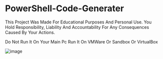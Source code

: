 # PowerShell-Code-Generater


This Project Was Made For Educational Purposes And Personal Use. You Hold Responsibility, Liability And Accountability For Any Consequences Caused By Your Actions.

Do Not Run It On Your Main Pc Run It On VMWare Or Sandbox Or VirtualBox

![image](https://github.com/user-attachments/assets/e1175012-9dd1-4924-9472-691a2071e4db)
